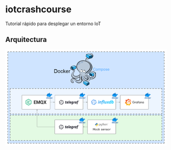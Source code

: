 # iotcrashcourse
Tutorial rápido para desplegar un entorno IoT

## Arquitectura
![alt text](https://github.com/ManoloCourses/iotcrashcourse/blob/main/images/arquitectura.png)